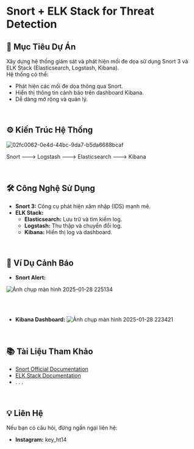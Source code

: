 # Snort + ELK Stack for Threat Detection

## 📌 Mục Tiêu Dự Án
Xây dựng hệ thống giám sát và phát hiện mối đe dọa sử dụng Snort 3 và ELK Stack (Elasticsearch, Logstash, Kibana).  
Hệ thống có thể:
- Phát hiện các mối đe dọa thông qua Snort.
- Hiển thị thông tin cảnh báo trên dashboard Kibana.
- Dễ dàng mở rộng và quản lý.


<br>

## ⚙️ Kiến Trúc Hệ Thống
 ![02fc0062-0e4d-44bc-9da7-b5da6688bcaf](https://github.com/user-attachments/assets/a749e274-4331-47c6-95be-9fd5401bd8eb)

Snort ---> Logstash ---> Elasticsearch ---> Kibana
  
<br>

  
## 🛠️ Công Nghệ Sử Dụng
- **Snort 3:** Công cụ phát hiện xâm nhập (IDS) mạnh mẽ.
- **ELK Stack:**
  - **Elasticsearch:** Lưu trữ và tìm kiếm log.
  - **Logstash:** Thu thập và chuyển đổi log.
  - **Kibana:** Hiển thị log và dashboard.

<br>
  
## 📝 Ví Dụ Cảnh Báo
- **Snort Alert:**  

 ![Ảnh chụp màn hình 2025-01-28 225134](https://github.com/user-attachments/assets/5e0de5d0-1d6c-44fa-ad56-77d8c88418b4)

<br>
<br>

- **Kibana Dashboard:**
 ![Ảnh chụp màn hình 2025-01-28 223421](https://github.com/user-attachments/assets/cb67e6ca-4fb5-47e2-9618-ea80984fb7c2)

<br>
  
## 📚 Tài Liệu Tham Khảo
- [Snort Official Documentation](https://www.snort.org/)
- [ELK Stack Documentation](https://www.elastic.co/guide/index.html)
- . . .

<br>

## 💡 Liên Hệ
Nếu bạn có câu hỏi, đừng ngần ngại liên hệ:    
- **Instagram:** key_ht14

